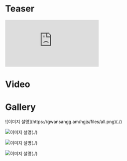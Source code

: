 
# Teaser

<div class="gallery-container">
  <iframe class="youtube" src="https://www.youtube.com/embed/YAjhaqUAPBY" title="YouTube video player" frameborder="0" allow="accelerometer; autoplay; clipboard-write; encrypted-media; gyroscope; picture-in-picture" allowfullscreen></iframe>
  
</div>

# Video

# Gallery

<div class="gallery-container">
  ![이미지 설명](https://gwansangg.am/hgjs/files/all.png)(./)
  
  ![이미지 설명](https://gwansangg.am/hgjs/files/all_cv.png)(./)
  
  ![이미지 설명](https://gwansangg.am/hgjs/files/hgjs.png)(./)
  
  ![이미지 설명](https://user-images.githubusercontent.com/93899740/209764149-2a8e2e6f-6a80-44f7-bdb3-7817bed61dc9.png)(./)
  
</div>
